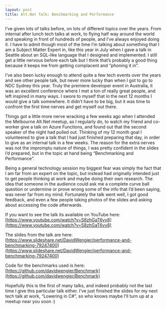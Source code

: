 ```yaml
---
layout: post
title: Alt.Net Talk: Benchmarking and Performance
---
```


I’ve given lots of talks before, on lots of different topics over the years. From internal after lunch tech talks at work, to flying half way around the world and speaking in front of hundreds of people, and I’ve always enjoyed doing it. I have to admit though most of the time I’m talking about something that I am a Subject Matter Expert in, like this year in July when I gave a talk in Seattle about an SQL-like language that I designed and implemented. I still get a little nervous before each talk but I think that’s probably a good thing because it keeps me from getting complacent and “phoning it in”.

I’ve also been lucky enough to attend quite a few tech events over the years and see other people talk, but never more lucky than when I got to go to NDC Sydney this year. Truly the premiere developer event in Australia, it was an excellent conference where I met a ton of really great people, and left inspired in many ways. I swore to myself that in the next 12 months I would give a talk somewhere. It didn’t have to be big, but it was time to confront the first time nerves and get myself out there.

Things got a little more nerve wracking a few weeks ago when I attended the Melbourne Alt.Net meetup, as I regularly do, to watch my friend and co-worker give a talk on Azure Functions, and found out that the second speaker of the night had pulled out. Thinking of my 12 month goal I volunteered to give a talk that I had just finished preparing that day, in order to give as an internal talk in a few weeks. The reason for the extra nerves was not the impromptu nature of things, I was pretty confident in the slides I’d prepared, but in the topic at hand being “Benchmarking and Performance”.

Being a general technology session my biggest fear was simply the fact that I am far from an expert on the topic, but instead had originally intended just to get people thinking at work and maybe doing their own research. The idea that someone in the audience could ask me a complete curve ball question or undermine or prove wrong some of the info that I’d been saying, was never far from my mind. Fortunately the talk went well, I got good feedback, and even a few people taking photos of the slides and asking about accessing the code afterwards.

If you want to see the talk its available on YouTube here: [https://www.youtube.com/watch?v=S8zhGaT6vv8](https://www.youtube.com/watch?v=S8zhGaT6vv8)

The slides from the talk are here: [https://www.slideshare.net/DavidWengier/performance-and-benchmarking-79247400](https://www.slideshare.net/DavidWengier/performance-and-benchmarking-79247400)

Code for the benchmarks used is here: [https://github.com/davidwengier/Benchmark](https://github.com/davidwengier/Benchmark)

Hopefully this is the first of many talks, and indeed probably not the last time I give this particular talk either. I’ve just finished the slides for my next tech talk at work, “Lowering in C#”, so who knows maybe I’ll turn up at a meetup near you soon :)